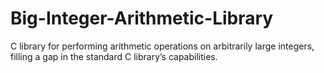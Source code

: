 # Big-Integer-Arithmetic-Library
 C library for performing arithmetic operations on arbitrarily large integers, filling a gap in the standard C library’s capabilities.
